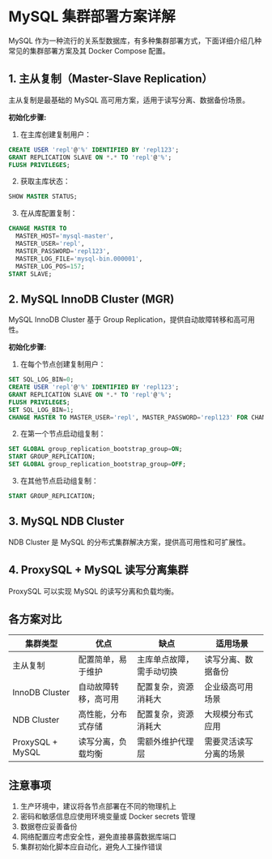 # MySQL 集群部署方案详解

MySQL 作为一种流行的关系型数据库，有多种集群部署方式，下面详细介绍几种常见的集群部署方案及其 Docker Compose 配置。

## 1. 主从复制（Master-Slave Replication）

主从复制是最基础的 MySQL 高可用方案，适用于读写分离、数据备份场景。

**初始化步骤:**
1. 在主库创建复制用户：
```sql
CREATE USER 'repl'@'%' IDENTIFIED BY 'repl123';
GRANT REPLICATION SLAVE ON *.* TO 'repl'@'%';
FLUSH PRIVILEGES;
```

2. 获取主库状态：
```sql
SHOW MASTER STATUS;
```

3. 在从库配置复制：
```sql
CHANGE MASTER TO
  MASTER_HOST='mysql-master',
  MASTER_USER='repl',
  MASTER_PASSWORD='repl123',
  MASTER_LOG_FILE='mysql-bin.000001',
  MASTER_LOG_POS=157;
START SLAVE;
```

## 2. MySQL InnoDB Cluster (MGR)

MySQL InnoDB Cluster 基于 Group Replication，提供自动故障转移和高可用性。


**初始化步骤:**
1. 在每个节点创建复制用户：
```sql
SET SQL_LOG_BIN=0;
CREATE USER 'repl'@'%' IDENTIFIED BY 'repl123';
GRANT REPLICATION SLAVE ON *.* TO 'repl'@'%';
FLUSH PRIVILEGES;
SET SQL_LOG_BIN=1;
CHANGE MASTER TO MASTER_USER='repl', MASTER_PASSWORD='repl123' FOR CHANNEL 'group_replication_recovery';
```

2. 在第一个节点启动组复制：
```sql
SET GLOBAL group_replication_bootstrap_group=ON;
START GROUP_REPLICATION;
SET GLOBAL group_replication_bootstrap_group=OFF;
```

3. 在其他节点启动组复制：
```sql
START GROUP_REPLICATION;
```

## 3. MySQL NDB Cluster

NDB Cluster 是 MySQL 的分布式集群解决方案，提供高可用性和可扩展性。

## 4. ProxySQL + MySQL 读写分离集群

ProxySQL 可以实现 MySQL 的读写分离和负载均衡。

## 各方案对比

| 集群类型             | 优点         | 缺点           | 适用场景        |
|------------------|------------|--------------|-------------|
| 主从复制             | 配置简单，易于维护  | 主库单点故障，需手动切换 | 读写分离、数据备份   |
| InnoDB Cluster   | 自动故障转移，高可用 | 配置复杂，资源消耗大   | 企业级高可用场景    |
| NDB Cluster      | 高性能，分布式存储  | 配置复杂，资源消耗大   | 大规模分布式应用    |
| ProxySQL + MySQL | 读写分离，负载均衡  | 需额外维护代理层     | 需要灵活读写分离的场景 |

## 注意事项

1. 生产环境中，建议将各节点部署在不同的物理机上
2. 密码和敏感信息应使用环境变量或 Docker secrets 管理
3. 数据卷应妥善备份
4. 网络配置应考虑安全性，避免直接暴露数据库端口
5. 集群初始化脚本应自动化，避免人工操作错误